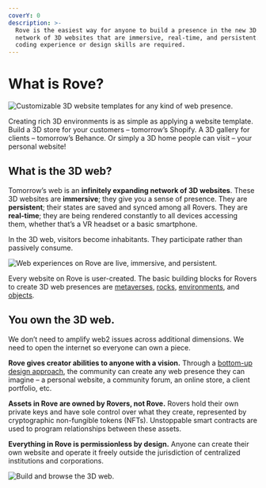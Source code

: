 ```yaml
---
coverY: 0
description: >-
  Rove is the easiest way for anyone to build a presence in the new 3D web – a
  network of 3D websites that are immersive, real-time, and persistent. No
  coding experience or design skills are required.
---
```


# What is Rove?

![Customizable 3D website templates for any kind of web presence.](<.gitbook/assets/Group 3.png>)

Creating rich 3D environments is as simple as applying a website template. Build a 3D store for your customers – tomorrow’s Shopify. A 3D gallery for clients – tomorrow’s Behance. Or simply a 3D home people can visit – your personal website!

## What is the 3D web?

Tomorrow’s web is an **infinitely expanding network of 3D websites**. These 3D websites are **immersive**; they give you a sense of presence. They are **persistent**; their states are saved and synced among all Rovers. They are **real-time**; they are being rendered constantly to all devices accessing them, whether that’s a VR headset or a basic smartphone.

In the 3D web, visitors become inhabitants. They participate rather than passively consume.&#x20;

![Web experiences on Rove are live, immersive, and persistent.](<.gitbook/assets/image (8).png>)

Every website on Rove is user-created. The basic building blocks for Rovers to create 3D web presences are [metaverses](the-3d-web/metaverses.md), [rocks](the-3d-web/rocks/), [environments](the-3d-web/environments.md), and [objects](the-3d-web/objects.md).

## You own the 3D web.

We don’t need to amplify web2 issues across additional dimensions. We need to open the internet so everyone can own a piece.

**Rove gives creator abilities to anyone with a vision.** Through a [bottom-up design approach](https://whitepaper.rove.to/rove/the-3d-web/rocks#a-bottom-up-approach-to-nft-design), the community can create any web presence they can imagine – a personal website, a community forum, an online store, a client portfolio, etc.

**Assets in Rove are owned by Rovers, not Rove.** Rovers hold their own private keys and have sole control over what they create, represented by cryptographic non-fungible tokens (NFTs). Unstoppable smart contracts are used to program relationships between these assets.

**Everything in Rove is permissionless by design.** Anyone can create their own website and operate it freely outside the jurisdiction of centralized institutions and corporations.

![Build and browse the 3D web.](<.gitbook/assets/image (6).png>)
